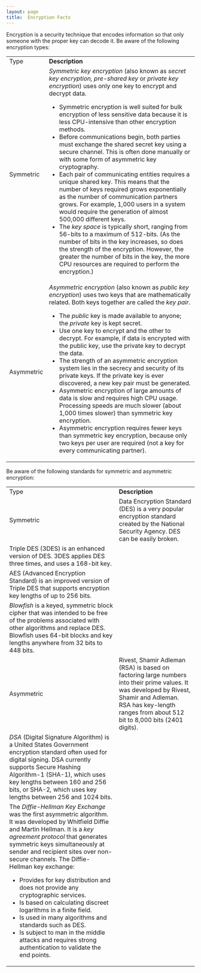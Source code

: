 ```yaml
---
layout: page
title:  Encryption Facts
---
```


Encryption is a security technique that encodes information so that only
someone with the proper key can decode it. Be aware of the following
encryption types:

<table>

<tr> <td>Type</td> <td><b>Description</b></td>

</tr>

<tr> <td>Symmetric</td> <td><i>Symmetric key encryption</i> (also known as
<i>secret key encryption, pre-shared key</i> or <i>private key encryption</i>)
uses only one key to encrypt and decrypt data.

<ul>

<li>Symmetric encryption is well suited for bulk encryption of less sensitive
data because it is less CPU-intensive than other encryption methods.

</li>

<li>Before communications begin, both parties must exchange the shared secret
key using a secure channel. This is often done manually or with some form of
asymmetric key cryptography.

</li>

<li>Each pair of communicating entities requires a unique shared key. This
means that the number of keys required grows exponentially as the number of
communication partners grows. For example, 1,000 users in a system would
require the generation of almost 500,000 different keys.

</li>

<li>The <i>key space</i> is typically short, ranging from 56-bits to a maximum
of 512-bits. (As the number of bits in the key increases, so does the strength
of the encryption. However, the greater the number of bits in the key, the
more CPU resources are required to perform the encryption.)

</li>

</ul></td>

</tr>

<tr> <td>Asymmetric</td> <td><i>Asymmetric encryption</i> (also known as
<i>public key encryption</i>) uses two keys that are mathematically related.
Both keys together are called the <i>key pair</i>.

<ul>

<li>The <i>public</i> key is made available to anyone; the <i> private</i> key
is kept secret.

</li>

<li>Use one key to encrypt and the other to decrypt. For example, if data is
encrypted with the public key, use the private key to decrypt the data.

</li>

<li>The strength of an asymmetric encryption system lies in the secrecy and
security of its private keys. If the private key is ever discovered, a new key
pair must be generated.

</li>

<li>Asymmetric encryption of large amounts of data is slow and requires high
CPU usage. Processing speeds are much slower (about 1,000 times slower) than
symmetric key encryption.

</li>

<li>Asymmetric encryption requires fewer keys than symmetric key encryption,
because only two keys per user are required (not a key for every communicating
partner).

</li>

</ul> </td>

</tr> </table>

Be aware of the following standards for symmetric and asymmetric encryption:

<table>

<tr> <td>Type</td> <td><b>Description</b></td>

</tr>

<tr> <td>Symmetric</td> <td>Data Encryption Standard (DES) is a very popular
encryption standard created by the National Security Agency. DES can be easily
broken. </td>

</tr>

<tr> <td>Triple DES (3DES) is an enhanced version of DES. 3DES applies DES
three times, and uses a 168-bit key. </td>

</tr>

<tr> <td>AES (Advanced Encryption Standard) is an improved version of Triple
DES that supports encryption key lengths of up to 256 bits.</td>

</tr>

<tr> <td><i>Blowfish</i> is a keyed, symmetric block cipher that was intended
to be free of the problems associated with other algorithms and replace DES.
Blowfish uses 64-bit blocks and key lengths anywhere from 32 bits to 448 bits.
</td>

</tr>

<tr> <td>Asymmetric</td> <td>Rivest, Shamir Adleman (RSA) is based on
factoring large numbers into their prime values. It was developed by Rivest,
Shamir and Adleman. RSA has key-length ranges from about 512 bit to 8,000 bits
(2401 digits). </td>

</tr>

<tr> <td><i>DSA</i> (Digital Signature Algorithm) is a United States
Government encryption standard often used for digital signing. DSA currently
supports Secure Hashing Algorithm-1 (SHA-1), which uses key lengths between
160 and 256 bits, or SHA-2<i>, </i> which uses key lengths between 256 and
1024 bits.</td>

</tr>

<tr> <td>The <i>Diffie-Hellman Key Exchange </i>was the first asymmetric
algorithm. It was developed by Whitfield Diffie and Martin Hellman. It is a
<i>key agreement protocol</i> that generates symmetric keys simultaneously at
sender and recipient sites over non-secure channels. The Diffie-Hellman key
exchange:

<ul>

<li>Provides for key distribution and does not provide any cryptographic
services.

</li>

<li>Is based on calculating discreet logarithms in a finite field.

</li>

<li>Is used in many algorithms and standards such as DES.

</li>

<li>Is subject to man in the middle attacks and requires strong authentication
to validate the end points.

</li>

</ul> </td>

</tr> </table>

